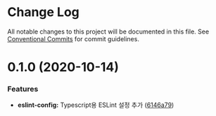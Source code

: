 # Change Log

All notable changes to this project will be documented in this file.
See [Conventional Commits](https://conventionalcommits.org) for commit guidelines.

# 0.1.0 (2020-10-14)


### Features

* **eslint-config:** Typescript용 ESLint 설정 추가 ([6146a79](https://github.com/dungsil/my-config/commit/6146a799a241647aedb6a8456741f066af4f4ea4))
